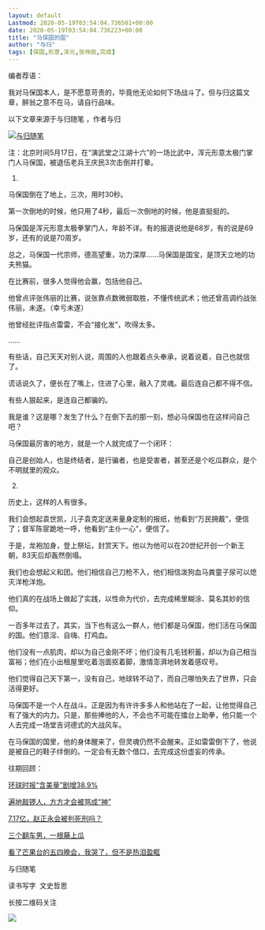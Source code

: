 ```yaml
---
layout: default
Lastmod: 2020-05-19T03:54:04.736501+00:00
date: 2020-05-19T03:54:04.736223+00:00
title: "马保国的国"
author: "与归"
tags: [保国,形意,浑元,张伟丽,完成]
---
```


编者荐语：

我对马保国本人，是不愿意苛责的，毕竟他无论如何下场战斗了。但与归这篇文章，醉翁之意不在马，请自行品味。

以下文章来源于与归随笔 ，作者与归

 [![与归随笔](https://images.weserv.nl/?url=http%3A//wx.qlogo.cn/mmhead/Q3auHgzwzM7VltQYz4Xz9NRI70eOYFvKTvaNTGM3SyiaMEzuZ6uht2g/0)](#) 

  

  

注：北京时间5月17日，在“演武堂之江湖十六”的一场比武中，浑元形意太极门掌门人马保国，被退伍老兵王庆民3次击倒并打晕。

  

1.  
马保国倒在了地上，三次，用时30秒。

  

第一次倒地的时候，他只用了4秒，最后一次倒地的时候，他是直挺挺的。

  

马保国是浑元形意太极拳掌门人，年龄不详。有的报道说他是68岁，有的说是69岁，还有的说是70周岁。

  

总之，马保国一代宗师，德高望重，功力深厚……马保国是国宝，是顶天立地的功夫熊猫。

  

在比赛前，很多人觉得他会赢，包括他自己。

  

他曾点评张伟丽的比赛，说张靠点数微弱取胜，不懂传统武术；他还曾高调约战张伟丽，未遂。（幸亏未遂）

  

他曾经批评指点雷雷，不会“接化发”，吹得太多。

  

  

……

  

有些话，自己天天对别人说，周围的人也跟着点头奉承，说着说着，自己也就信了。 

  

谎话说久了，便长在了嘴上，住进了心里，融入了灵魂。最后连自己都不得不信。

  

有些人狠起来，是连自己都骗的。

  

我是谁？这是哪？发生了什么？在倒下去的那一刻，想必马保国也在这样问自己吧？

  

马保国最厉害的地方，就是一个人就完成了一个闭环：

  

自己是创始人，也是终结者，是行骗者，也是受害者，甚至还是个吃瓜群众，是个不明就里的观众。   

2.

历史上，这样的人有很多。

  

我们会想起袁世凯，儿子袁克定送来量身定制的报纸，他看到“万民拥戴”，便信了；督军陈宧跪地一呼，他看到“主仆一心”，便信了。

  

于是，龙袍加身，登上祭坛，封赏天下。他以为他可以在20世纪开创一个新王朝，83天后却轰然倒塌。

  

我们也会想起义和团。他们相信自己刀枪不入，他们相信泼狗血马粪童子尿可以熄灭洋枪洋炮。

  

他们真的在战场上做起了实践，以性命为代价，去完成稀里糊涂、莫名其妙的信仰。

  

一百多年过去了。其实，当下也有这么一群人，他们都是马保国，他们活在马保国的国。他们意淫、自嗨、打鸡血。

  

他们没有一点肌肉，却以为自己金刚不坏；他们没有几毛钱积蓄，却以为自己相当富裕；他们在小出租屋里吃着泡面抠着脚，激情澎湃地转发着感叹号。

  

他们觉得自己天下第一，没有自己，地球转不动了，而自己哪怕失去了世界，只会活得更好。

  

马保国不是一个人在战斗。正是因为有许许多多人和他站在了一起，让他觉得自己有了强大的内力。只是，那些捧他的人，不会也不可能在擂台上助拳，他只能一个人去完成一场堂吉诃德式的大战风车。

  

在马保国的国里，他的身体醒来了，但灵魂仍然不会醒来。正如雷雷倒下了，他说是被自己的鞋子绊倒的。一定会有无数个借口，去完成这份虚妄的传承。

  

往期回顾：

[环球时报“含美量”剧增38.9%](http://mp.weixin.qq.com/s?__biz=MzAwNjA5OTE2Ng==&mid=2247484848&idx=1&sn=c8ddf84dbf957b89935727274f59d360&chksm=9b13dc01ac64551797f42677ffded1d828099b3e8bb58fa6d1f92f4399eaa9637f6840e74d97&scene=21#wechat_redirect)  

[遍地敲锣人，方方才会被骂成“神”](http://mp.weixin.qq.com/s?__biz=MzAwNjA5OTE2Ng==&mid=2247484833&idx=1&sn=3ad46280db6d3fc7038ad3b7aed4f53f&chksm=9b13dc10ac6455060d6b4aeff5d4a78d61adc52a26b7f6d2f93507b3dabb057533e37dde6afb&scene=21#wechat_redirect)  

[7.17亿，赵正永会被判死刑吗？](http://mp.weixin.qq.com/s?__biz=MzAwNjA5OTE2Ng==&mid=2247484815&idx=1&sn=dac35a7983c3c1e86d29924cd504528c&chksm=9b13dc3eac6455282ec9a73312427d1bd8c5b7885ef0cc30855271e65bf079712b2d34b8330c&scene=21#wechat_redirect)

[三个翻车男，一根藤上瓜](http://mp.weixin.qq.com/s?__biz=MzAwNjA5OTE2Ng==&mid=2247484767&idx=1&sn=144616074214ad90ad4ffc5b129dc810&chksm=9b13dceeac6455f8e9987b101bb162f33a07d6f0e127d30e7b69bcf98f779f7d8392fc0e18b0&scene=21#wechat_redirect)  

[看了芒果台的五四晚会，我哭了，但不是热泪盈眶](http://mp.weixin.qq.com/s?__biz=MzAwNjA5OTE2Ng==&mid=2247484797&idx=1&sn=36c9f0498d862b139bd97ba6d1d4acc9&chksm=9b13dcccac6455da54cd2c12d3cff4690a4ae85bcd7a71fd0100159f6325f104daac453501ab&scene=21#wechat_redirect)  

与归随笔

读书写字  文史哲思

长按二维码关注

![](https://images.weserv.nl/?url=https%3A//mmbiz.qpic.cn/mmbiz_jpg/UWLZjNdVClZjHicMvRk1c290DX4O0l93pcVnBTBdfh3dMkod6RVyZ66DCkgrTVAC49YzDRiaJibKETL69icEPZ9znA/640%3Fwx_fmt%3Djpeg)

